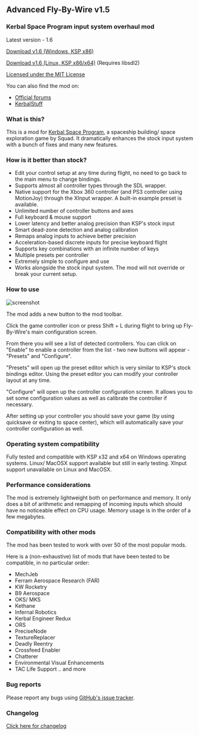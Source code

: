 ## Advanced Fly-By-Wire v1.5
### Kerbal Space Program input system overhaul mod

Latest version - 1.6

[Download v1.6 (Windows, KSP x86)](https://github.com/AlexanderDzhoganov/ksp-advanced-flybywire/raw/master/builds/ksp-advanced-flybywire_v1.6_x86.zip)

[Download v1.6 (Linux, KSP x86/x64)](https://github.com/AlexanderDzhoganov/ksp-advanced-flybywire/raw/master/builds/ksp-advanced-flybywire_v1.6-linux.zip) (Requires libsdl2)

[Licensed under the MIT License](https://github.com/AlexanderDzhoganov/ksp-advanced-flybywire/blob/master/LICENSE)

You can also find the mod on:
- [Official forums](http://forum.kerbalspaceprogram.com/threads/95022-0-24-2-Advanced-Fly-by-wire-v1-0-%28Better-controller-support%29)
- [KerbalStuff](https://kerbalstuff.com/mod/232/Advanced%20Fly-By-Wire)

### What is this?
This is a mod for [Kerbal Space Program](http://kerbalspaceprogram.com), a spaceship building/ space exploration game by Squad.
It dramatically enhances the stock input system with a bunch of fixes and many new features.

### How is it better than stock?

- Edit your control setup at any time during flight, no need to go back to the main menu to change bindings.
- Supports almost all controller types through the SDL wrapper.
- Native support for the Xbox 360 controller (and PS3 controller using MotionJoy) through the XInput wrapper. A built-in example preset is available.
- Unlimited number of controller buttons and axes
- Full keyboard & mouse support
- Lower latency and better analog precision than KSP's stock input
- Smart dead-zone detection and analog calibration 
- Remaps analog inputs to achieve better precision
- Acceleration-based discrete inputs for precise keyboard flight
- Supports key combinations with an infinite number of keys
- Multiple presets per controller
- Extremely simple to configure and use
- Works alongside the stock input system. The mod will not override or break your current setup.

### How to use
![screenshot](http://i.imgur.com/NgIVDIQ.png)

The mod adds a new button to the mod toolbar.

Click the game controller icon or press Shift + L during flight to bring up Fly-By-Wire's main configuration screen.

From there you will see a list of detected controllers. You can click on "Enable" to enable a controller from the list - two new buttons will appear - "Presets" and "Configure".

"Presets" will open up the preset editor which is very similar to KSP's stock bindings editor. Using the preset editor you can modify your controller layout at any time.

"Configure" will open up the controller configuration screen. It allows you to set some configuration values as well as calibrate the controller if necessary.

After setting up your controller you should save your game (by using quicksave or exiting to space center), which will automatically save your controller configuration as well.

### Operating system compatibility
Fully tested and compatible with KSP x32 and x64 on Windows operating systems.
Linux/ MacOSX support available but still in early testing.
XInput support unavailable on Linux and MacOSX.

### Performance considerations
The mod is extremely lightweight both on performance and memory. It only does a bit of arithmetic and remapping of incoming inputs which should have
no noticeable effect on CPU usage. Memory usage is in the order of a few megabytes.

### Compatibility with other mods
The mod has been tested to work with over 50 of the most popular mods.

Here is a (non-exhaustive) list of mods that have been tested to be compatible, in no particular order:
- MechJeb
- Ferram Aerospace Research (FAR)
- KW Rocketry
- B9 Aerospace 
- OKS/ MKS
- Kethane
- Infernal Robotics
- Kerbal Engineer Redux
- ORS
- PreciseNode
- TextureReplacer
- Deadly Reentry
- Crossfeed Enabler
- Chatterer
- Environmental Visual Enhancements
- TAC Life Support .. and more

### Bug reports
Please report any bugs using [GitHub's issue tracker](https://github.com/AlexanderDzhoganov/ksp-advanced-flybywire/issues).

### Changelog

[Click here for changelog](https://raw.githubusercontent.com/AlexanderDzhoganov/ksp-advanced-flybywire/master/CHANGELOG)

